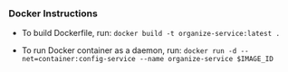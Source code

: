 ### Docker Instructions
- To build Dockerfile, run:
`docker build -t organize-service:latest .`

- To run Docker container as a daemon, run:
`docker run -d --net=container:config-service --name organize-service $IMAGE_ID`
